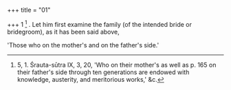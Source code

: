+++
title = "01"

+++
1 [^1] . Let him first examine the family (of the intended bride or bridegroom), as it has been said above,


[^1]:  5, 1. Śrauta-sūtra IX, 3, 20, 'Who on their mother's as well as p. 165 on their father's side through ten generations are endowed with knowledge, austerity, and meritorious works,' &c.

'Those who on the mother's and on the father's side.'
